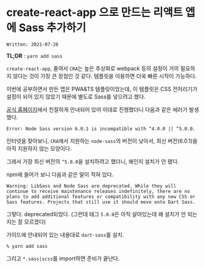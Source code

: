 # create-react-app 으로 만드는 리액트 엡에 Sass 추가하기

`Written: 2021-07-26`

**TL;DR** : `yarn add sass`

`create-react-app`, 줄여서 `CRA`는 높은 추상화로 webpack 등의 설정이 거의 필요하지 않다는 것이 가장 큰 장점인 것 같다. 템플릿을 이용하면 더욱 빠른 시작이 가능하다.

이번에 공부하면서 만든 앱은 PWA&TS 템플릿이었는데, 이 템플릿은 CSS 전처리기가 설정이 되어 있지 않았기 때문에 별도로 Sass를 넣으려고 했다.

[공식 홈페이지](https://create-react-app.dev/docs/adding-a-sass-stylesheet/)에서 친절하게 안내되어 있어 이대로 진행했더니 다음과 같은 에러가 발생했다.

```
Error: Node Sass version 6.0.1 is incompatible with ^4.0.0 || ^5.0.0.
```

인터넷을 찾아보니, `CRA`에서 지원하는 `node-sass`의 버전이 낮아서, 최신 버전(6.0.1)을 아직 지원하지 않는 모양이다.

그래서 가장 최신 버전의 `^5.0.0`을 설치하려고 했더니, 왜인지 설치가 안 됐다.

npm에 들어가 보니 다음과 같은 말이 적혀 있다.

```
Warning: LibSass and Node Sass are deprecated. While they will continue to receive maintenance releases indefinitely, there are no plans to add additional features or compatibility with any new CSS or Sass features. Projects that still use it should move onto Dart Sass.
```

그렇다. deprecated되었다. (그런데 태그 `5.0.0`은 아직 살아있는데 왜 설치가 안 되는지는 잘 모르겠다)

가이드에 안내되어 있는 내용대로 `dart-sass`를 설치.

```
% yarn add sass
```

그리고 `*.sass|scss`를 import하면 준비가 끝난다.
